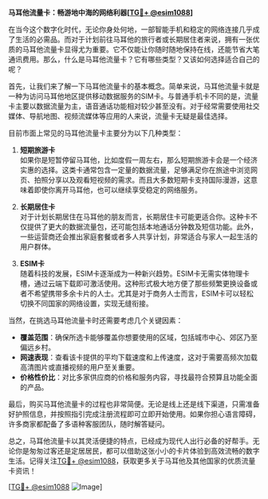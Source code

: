 **马耳他流量卡：畅游地中海的网络利器[[TG💪+ @esim1088](https://t.me/s/esim1088)]**

在当今这个数字化时代，无论你身处何地，一部智能手机和稳定的网络连接几乎成了生活的必需品。而对于计划前往马耳他的旅行者或长期居住者来说，拥有一张优质的马耳他流量卡显得尤为重要。它不仅能让你随时随地保持在线，还能节省大笔通讯费用。那么，什么是马耳他流量卡？它有哪些类型？又该如何选择适合自己的呢？

首先，让我们来了解一下马耳他流量卡的基本概念。简单来说，马耳他流量卡就是一种为访问马耳他地区提供移动数据服务的SIM卡。与普通手机卡不同的是，流量卡主要以数据流量为主，语音通话功能相对较少甚至没有。对于经常需要使用社交媒体、导航地图、视频流媒体等应用的人来说，流量卡无疑是最佳选择。

目前市面上常见的马耳他流量卡主要分为以下几种类型：

1. **短期旅游卡**  
   如果你是短暂停留马耳他，比如度假一周左右，那么短期旅游卡会是一个经济实惠的选择。这类卡通常包含一定量的数据流量，足够满足你在旅途中浏览网页、拍照分享以及观看短视频的需求。而且大多数短期卡支持国际漫游，这意味着即使你离开马耳他，也可以继续享受稳定的网络服务。

2. **长期居住卡**  
   对于计划长期居住在马耳他的朋友而言，长期居住卡可能更适合你。这种卡不仅提供了更大的数据流量包，还可能包括本地通话分钟数及短信功能。此外，一些运营商还会推出家庭套餐或者多人共享计划，非常适合与家人一起生活的用户群体。

3. **ESIM卡**  
   随着科技的发展，ESIM卡逐渐成为一种新兴趋势。ESIM卡无需实体物理卡槽，通过云端下载即可激活使用。这种形式极大地方便了那些频繁更换设备或者不希望携带多余卡片的人士。尤其是对于商务人士而言，ESIM卡可以轻松切换不同国家的网络设置，实现无缝衔接。

当然，在挑选马耳他流量卡时还需要考虑几个关键因素：

- **覆盖范围**：确保所选卡能够覆盖你想要使用的区域，包括城市中心、郊区乃至偏远乡村。
- **网速表现**：查看该卡提供的平均下载速度和上传速度，这对于需要高频次加载高清图片或直播视频的用户至关重要。
- **价格性价比**：对比多家供应商的价格和服务内容，寻找最符合预算且功能全面的产品。

最后，购买马耳他流量卡的过程也非常简便。无论是线上还是线下渠道，只需准备好护照信息，并按照指引完成注册流程即可立即开始使用。如果你担心语言障碍，许多商家都配备了多语种客服团队，随时解答疑问。

总之，马耳他流量卡以其灵活便捷的特点，已经成为现代人出行必备的好帮手。无论你是匆匆过客还是定居居民，都可以借助这张小小的卡片体验到高效流畅的数字生活。记得关注[TG💪+ @esim1088](https://t.me/s/esim1088)，获取更多关于马耳他及其他国家的优质流量卡资讯！

[[TG💪+ @esim1088](https://t.me/s/esim1088) ![Image](https://i.postimg.cc/4NQfJmqS/Snipaste-2025-05-13-00-14-12.png)]
